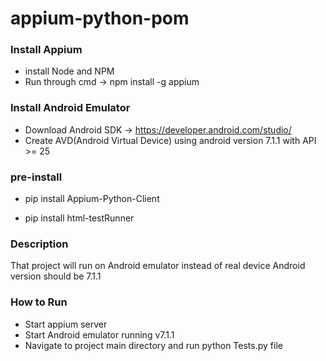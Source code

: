 # appium-python-pom

### Install Appium
* install Node and NPM
* Run through cmd -> npm install -g appium

### Install Android Emulator

* Download Android SDK -> https://developer.android.com/studio/
* Create AVD(Android Virtual Device) using android version 7.1.1 with API >= 25

### pre-install

* pip install Appium-Python-Client

* pip install html-testRunner

### Description

That project will run on Android emulator instead of real device
Android version should be 7.1.1

### How to Run
* Start appium server
* Start Android emulator running v7.1.1
* Navigate to project main directory and run python Tests.py file
